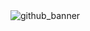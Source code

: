 <img alt="github_banner" src="https://github.com/user-attachments/assets/476be501-ae96-4186-9286-ce2cf985c554" />
